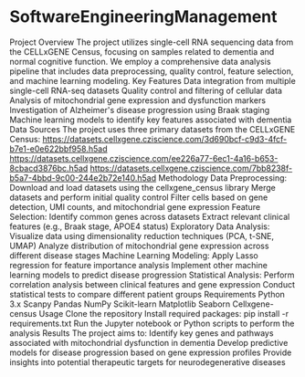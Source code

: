 # SoftwareEngineeringManagement
Project Overview
The project utilizes single-cell RNA sequencing data from the CELLxGENE Census, focusing on samples related to dementia and normal cognitive function. We employ a comprehensive data analysis pipeline that includes data preprocessing, quality control, feature selection, and machine learning modeling.
Key Features
Data integration from multiple single-cell RNA-seq datasets
Quality control and filtering of cellular data
Analysis of mitochondrial gene expression and dysfunction markers
Investigation of Alzheimer's disease progression using Braak staging
Machine learning models to identify key features associated with dementia
Data Sources
The project uses three primary datasets from the CELLxGENE Census:
https://datasets.cellxgene.cziscience.com/3d690bcf-c9d3-4fcf-b7e1-e0e622bbf958.h5ad
https://datasets.cellxgene.cziscience.com/ee226a77-6ec1-4a16-b653-8cbacd3876bc.h5ad
https://datasets.cellxgene.cziscience.com/7bb8238f-b5a7-4bbd-9c00-244e2b72e140.h5ad
Methodology
Data Preprocessing:
Download and load datasets using the cellxgene_census library
Merge datasets and perform initial quality control
Filter cells based on gene detection, UMI counts, and mitochondrial gene expression
Feature Selection:
Identify common genes across datasets
Extract relevant clinical features (e.g., Braak stage, APOE4 status)
Exploratory Data Analysis:
Visualize data using dimensionality reduction techniques (PCA, t-SNE, UMAP)
Analyze distribution of mitochondrial gene expression across different disease stages
Machine Learning Modeling:
Apply Lasso regression for feature importance analysis
Implement other machine learning models to predict disease progression
Statistical Analysis:
Perform correlation analysis between clinical features and gene expression
Conduct statistical tests to compare different patient groups
Requirements
Python 3.x
Scanpy
Pandas
NumPy
Scikit-learn
Matplotlib
Seaborn
Cellxgene-census
Usage
Clone the repository
Install required packages: pip install -r requirements.txt
Run the Jupyter notebook or Python scripts to perform the analysis
Results
The project aims to:
Identify key genes and pathways associated with mitochondrial dysfunction in dementia
Develop predictive models for disease progression based on gene expression profiles
Provide insights into potential therapeutic targets for neurodegenerative diseases
